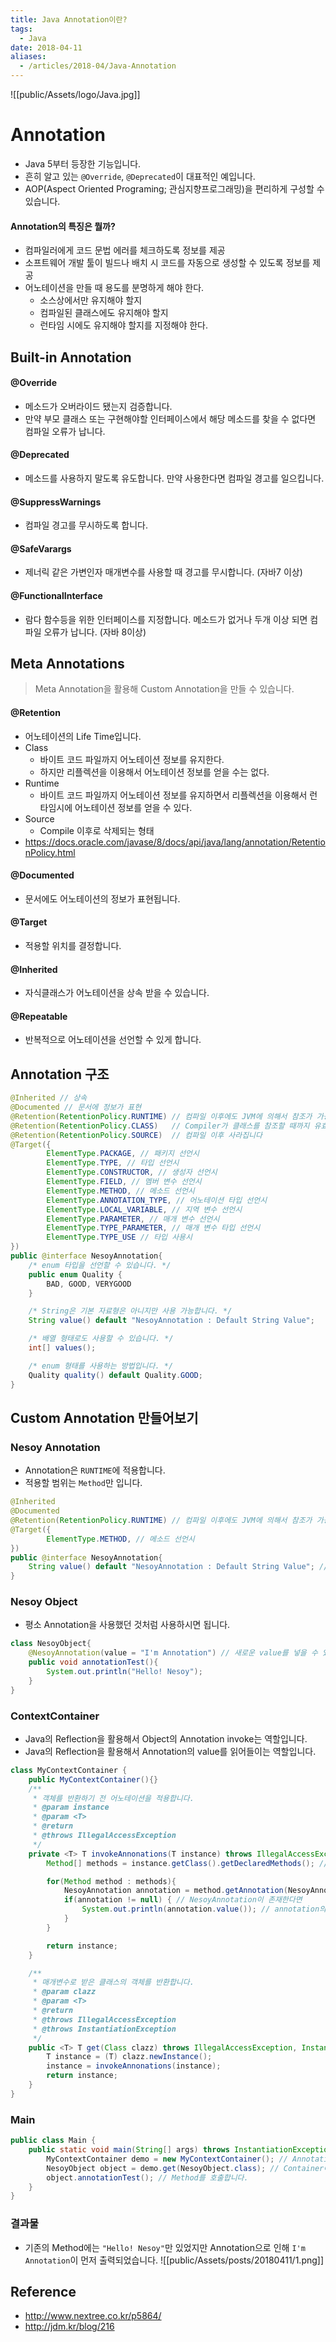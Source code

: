 ```yaml
---
title: Java Annotation이란?
tags:
  - Java
date: 2018-04-11
aliases: 
  - /articles/2018-04/Java-Annotation
---
```


![[public/Assets/logo/Java.jpg]]

# Annotation
- Java 5부터 등장한 기능입니다.
- 흔히 알고 있는 `@Override`, `@Deprecated`이 대표적인 예입니다.
- AOP(Aspect Oriented Programing; 관심지향프로그래밍)을 편리하게 구성할 수 있습니다.

#### Annotation의 특징은 뭘까?
- 컴파일러에게 코드 문법 에러를 체크하도록 정보를 제공
- 소프트웨어 개발 툴이 빌드나 배치 시 코드를 자동으로 생성할 수 있도록 정보를 제공
- 어노테이션을 만들 때 용도를 분명하게 해야 한다.
	- 소스상에서만 유지해야 할지
	- 컴파일된 클래스에도 유지해야 할지
	- 런타임 시에도 유지해야 할지를 지정해야 한다.


## Built-in Annotation

#### @Override
- 메소드가 오버라이드 됐는지 검증합니다.
- 만약 부모 클래스 또는 구현해야할 인터페이스에서 해당 메소드를 찾을 수 없다면 컴파일 오류가 납니다.

#### @Deprecated
- 메소드를 사용하지 말도록 유도합니다. 만약 사용한다면 컴파일 경고를 일으킵니다.

#### @SuppressWarnings
- 컴파일 경고를 무시하도록 합니다.

#### @SafeVarargs
- 제너릭 같은 가변인자 매개변수를 사용할 때 경고를 무시합니다. (자바7 이상)

#### @FunctionalInterface
- 람다 함수등을 위한 인터페이스를 지정합니다. 메소드가 없거나 두개 이상 되면 컴파일 오류가 납니다. (자바 8이상)

## Meta Annotations
> Meta Annotation을 활용해 Custom Annotation을 만들 수 있습니다.

#### @Retention
- 어노테이션의 Life Time입니다.
- Class
	- 바이트 코드 파일까지 어노테이션 정보를 유지한다.
	- 하지만 리플렉션을 이용해서 어노테이션 정보를 얻을 수는 없다.
- Runtime
	- 바이트 코드 파일까지 어노테이션 정보를 유지하면서 리플렉션을 이용해서 런타임시에 어노테이션 정보를 얻을 수 있다.
- Source
	- Compile 이후로 삭제되는 형태
- <https://docs.oracle.com/javase/8/docs/api/java/lang/annotation/RetentionPolicy.html>

#### @Documented
- 문서에도 어노테이션의 정보가 표현됩니다.

#### @Target
- 적용할 위치를 결정합니다.

#### @Inherited
- 자식클래스가 어노테이션을 상속 받을 수 있습니다.

#### @Repeatable
- 반복적으로 어노테이션을 선언할 수 있게 합니다.

## Annotation 구조
```java
@Inherited // 상속
@Documented // 문서에 정보가 표현
@Retention(RetentionPolicy.RUNTIME) // 컴파일 이후에도 JVM에 의해서 참조가 가능합니다
@Retention(RetentionPolicy.CLASS)   // Compiler가 클래스를 참조할 때까지 유효합니다
@Retention(RetentionPolicy.SOURCE)  // 컴파일 이후 사라집니다
@Target({
		ElementType.PACKAGE, // 패키지 선언시
		ElementType.TYPE, // 타입 선언시
		ElementType.CONSTRUCTOR, // 생성자 선언시
		ElementType.FIELD, // 멤버 변수 선언시
		ElementType.METHOD, // 메소드 선언시
		ElementType.ANNOTATION_TYPE, // 어노테이션 타입 선언시
		ElementType.LOCAL_VARIABLE, // 지역 변수 선언시
		ElementType.PARAMETER, // 매개 변수 선언시
		ElementType.TYPE_PARAMETER, // 매개 변수 타입 선언시
		ElementType.TYPE_USE // 타입 사용시
})
public @interface NesoyAnnotation{
	/* enum 타입을 선언할 수 있습니다. */
	public enum Quality {
		BAD, GOOD, VERYGOOD
	}

	/* String은 기본 자료형은 아니지만 사용 가능합니다. */
	String value() default "NesoyAnnotation : Default String Value";

	/* 배열 형태로도 사용할 수 있습니다. */
	int[] values();

	/* enum 형태를 사용하는 방법입니다. */
	Quality quality() default Quality.GOOD;
}
```

## Custom Annotation 만들어보기

### Nesoy Annotation
- Annotation은 `RUNTIME`에 적용합니다.
- 적용할 범위는 `Method`만 입니다.

```java
@Inherited
@Documented
@Retention(RetentionPolicy.RUNTIME) // 컴파일 이후에도 JVM에 의해서 참조가 가능합니다
@Target({
		ElementType.METHOD, // 메소드 선언시
})
public @interface NesoyAnnotation{
	String value() default "NesoyAnnotation : Default String Value"; // 기본 값으로 확인할 수 있습니다.
}
```

### Nesoy Object
- 평소 Annotation을 사용했던 것처럼 사용하시면 됩니다.

```java
class NesoyObject{
	@NesoyAnnotation(value = "I'm Annotation") // 새로운 value를 넣을 수 있습니다.
	public void annotationTest(){
		System.out.println("Hello! Nesoy");
	}
}
```

### ContextContainer
- Java의 Reflection을 활용해서 Object의 Annotation invoke는 역할입니다.
- Java의 Reflection을 활용해서 Annotation의 value를 읽어들이는 역할입니다.

```java
class MyContextContainer {
	public MyContextContainer(){}
	/**
	 * 객체를 반환하기 전 어노테이션을 적용합니다.
	 * @param instance
	 * @param <T>
	 * @return
	 * @throws IllegalAccessException
	 */
	private <T> T invokeAnnonations(T instance) throws IllegalAccessException {
		Method[] methods = instance.getClass().getDeclaredMethods(); // Reflect으로 해당 클래스의 Method를 전부 조회합니다.

		for(Method method : methods){
			NesoyAnnotation annotation = method.getAnnotation(NesoyAnnotation.class); // Method들 중에 NesoyAnnotation을 찾습니다.
			if(annotation != null) { // NesoyAnnotation이 존재한다면
				System.out.println(annotation.value()); // annotation의 value를 출력합니다.
			}
		}

		return instance;
	}

	/**
	 * 매개변수로 받은 클래스의 객체를 반환합니다.
	 * @param clazz
	 * @param <T>
	 * @return
	 * @throws IllegalAccessException
	 * @throws InstantiationException
	 */
	public <T> T get(Class clazz) throws IllegalAccessException, InstantiationException {
		T instance = (T) clazz.newInstance();
		instance = invokeAnnonations(instance);
		return instance;
	}
}
```

### Main

```java
public class Main {
	public static void main(String[] args) throws InstantiationException, IllegalAccessException {
		MyContextContainer demo = new MyContextContainer(); // Annotation을 호출할 Container를 선언합니다.
		NesoyObject object = demo.get(NesoyObject.class); // Container에서 클래스를 가져오면서 Annotation을 invoke합니다.
		object.annotationTest(); // Method를 호출합니다.
	}
}
```

### 결과물
- 기존의 Method에는 `"Hello! Nesoy"`만 있었지만 Annotation으로 인해 `I'm Annotation`이 먼저 출력되었습니다.
![[public/Assets/posts/20180411/1.png]]

## Reference
- <http://www.nextree.co.kr/p5864/>
- <http://jdm.kr/blog/216>
